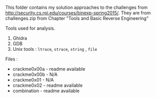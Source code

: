 This folder contains my solution approaches to the challenges from http://security.cs.rpi.edu/courses/binexp-spring2015/. They are from challenges.zip from Chapter "Tools and Basic Reverse Engineering"

Tools used for analysis.

1. Ghidra
2. GDB
3. Unix tools : ```ltrace```, ```strace```, ```string``` , ```file```

Files : 

- crackme0x00a - readme available
- crackme0x00b - N/A
- crackme0x01 - N/A
- crackme0x02 - readme available
- combination - readme available
